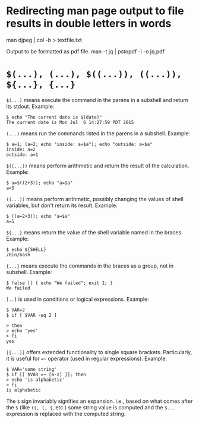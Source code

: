 


# Redirecting man page output to file results in double letters in words

man djpeg | col -b > textfile.txt

Output to be formatted as pdf file.
man -t jq | pstopdf -i -o jq.pdf



# `$(...), (...), $((...)), ((...)), ${...}, {...}`


`$(...)` means execute the command in the parens in a subshell and return its stdout. Example:
```
$ echo "The current date is $(date)"
The current date is Mon Jul  6 14:27:59 PDT 2015
```

`(...)` means run the commands listed in the parens in a subshell. Example:
```
$ a=1; (a=2; echo "inside: a=$a"); echo "outside: a=$a"
inside: a=2
outside: a=1
```

`$((...))` means perform arithmetic and return the result of the calculation. Example:
```
$ a=$((2+3)); echo "a=$a"
a=5
```

`((...))` means perform arithmetic, possibly changing the values of shell variables, but don't return its result. Example:
```
$ ((a=2+3)); echo "a=$a"
a=5
```

`${...}` means return the value of the shell variable named in the braces. Example:
```
$ echo ${SHELL}
/bin/bash
```

`{...}` means execute the commands in the braces as a group, not in subshell. Example:
```
$ false || { echo "We failed"; exit 1; }
We failed
```


`[..]` is used in conditions or logical expressions. Example:
```
$ VAR=2
$ if [ $VAR -eq 2 ]

> then
> echo 'yes'
> fi
yes
```

`[[...]]` offers extended functionality to single square brackets. Particularly, it is useful for `=~` operator (used in regular expressions). Example:
```
$ VAR='some string'
$ if [[ $VAR =~ [a-z] ]]; then
> echo 'is alphabetic'
> fi
is alphabetic
```

The `$` sign invariably signifies an expansion. i.e., based on what comes after the `$` (like `((, (, {`, etc.) some string value is computed and the `$...` expression is replaced with the computed string. 